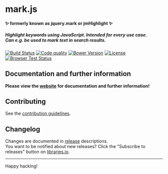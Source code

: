 # mark.js

#### :sparkles: formerly known as jquery.mark or jmHighlight :sparkles:

##### Highlight keywords using JavaScript. Intended for every use case. <br> Can e.g. be used to mark text in search results.

[![Build Status][build-status-image]][build-status]
[![Code quality][code-quality-image]][code-quality]
[![Bower Version][bower-version-image]][bower-version]
[![License][license-image]][license]  
[![Browser Test Status][sauce-image]][sauce]

## Documentation and further information

**Please view the [website][website] for documentation and further information!**

## Contributing

See the [contribution guidelines][contributing].

## Changelog
Changes are documented in [release][releases] descriptions.  
You want to be notified about new releases? Click the "Subscribe to releases"
button on [libraries.io][libraries].

---

Happy hacking!

[build-status]: https://travis-ci.org/julmot/mark.js
[code-quality]: https://www.codacy.com/app/julmot/mark.js
[bower-version]: https://github.com/julmot/mark.js
[license]: https://raw.githubusercontent.com/julmot/mark.js/master/LICENSE
[sauce]: https://saucelabs.com/u/markjs

[build-status-image]: https://img.shields.io/travis/julmot/mark.js/master.svg?label=test
[code-quality-image]:https://img.shields.io/codacy/27a3ed45370f41e89b02073b214c18a7.svg
[bower-version-image]: https://img.shields.io/bower/v/mark.js.svg
[license-image]: https://img.shields.io/badge/license-MIT-blue.svg
[sauce-image]: https://saucelabs.com/browser-matrix/markjs.svg

[website]: https://markjs.io/
[contributing]: https://github.com/julmot/mark.js/blob/master/CONTRIBUTING.md
[releases]: https://github.com/julmot/mark.js/releases
[libraries]: https://libraries.io/bower/mark.js/
